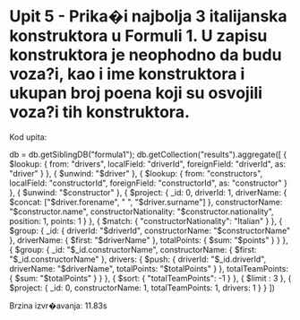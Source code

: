 # Upit 5 - Prika�i najbolja 3 italijanska konstruktora u Formuli 1. U zapisu konstruktora je neophodno da budu voza?i, kao i ime konstruktora i ukupan broj poena koji su osvojili voza?i tih konstruktora.

Kod upita:

db = db.getSiblingDB("formula1");
db.getCollection("results").aggregate([
  {
    $lookup: {
      from: "drivers",
      localField: "driverId",
      foreignField: "driverId",
      as: "driver"
    }
  },
  {
    $unwind: "$driver"
  },
  {
    $lookup: {
      from: "constructors",
      localField: "constructorId",
      foreignField: "constructorId",
      as: "constructor"
    }
  },
  {
    $unwind: "$constructor"
  },
  {
    $project: {
      _id: 0,
      driverId: 1,
      driverName: { $concat: ["$driver.forename", " ", "$driver.surname"] },
      constructorName: "$constructor.name",
      constructorNationality: "$constructor.nationality",
      position: 1,
      points: 1
    }
  },
  {
      $match: {
          "constructorNationality": "Italian"
      }
  },
  {
    $group: {
      _id: {
        driverId: "$driverId",
        constructorName: "$constructorName"
      },
      driverName: { $first: "$driverName" },
      totalPoints: { $sum: "$points" }
    }
  },
  {
    $group: {
      _id: "$_id.constructorName",
      constructorName: { $first: "$_id.constructorName" },
      drivers: {
        $push: {
          driverId: "$_id.driverId",
          driverName: "$driverName",
          totalPoints: "$totalPoints"
        }
      },
      totalTeamPoints: { $sum: "$totalPoints" }
    }
  },
  {
    $sort: {
      "totalTeamPoints": -1
    }
  },
  {
    $limit : 3 
  },
  {
    $project: {
      _id: 0,
      constructorName: 1,
      totalTeamPoints: 1,
      drivers: 1
    }
  }
])

Brzina izvr�avanja: 11.83s
